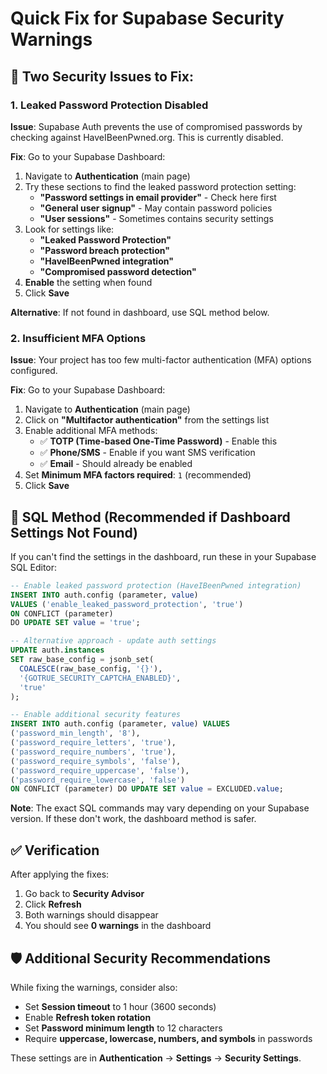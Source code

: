 # Quick Fix for Supabase Security Warnings

## 🚨 Two Security Issues to Fix:

### 1. **Leaked Password Protection Disabled**
**Issue**: Supabase Auth prevents the use of compromised passwords by checking against HaveIBeenPwned.org. This is currently disabled.

**Fix**: Go to your Supabase Dashboard:
1. Navigate to **Authentication** (main page)
2. Try these sections to find the leaked password protection setting:
   - **"Password settings in email provider"** - Check here first
   - **"General user signup"** - May contain password policies
   - **"User sessions"** - Sometimes contains security settings
3. Look for settings like:
   - **"Leaked Password Protection"**
   - **"Password breach protection"**
   - **"HaveIBeenPwned integration"**
   - **"Compromised password detection"**
4. **Enable** the setting when found
5. Click **Save**

**Alternative**: If not found in dashboard, use SQL method below.

### 2. **Insufficient MFA Options**
**Issue**: Your project has too few multi-factor authentication (MFA) options configured.

**Fix**: Go to your Supabase Dashboard:
1. Navigate to **Authentication** (main page)
2. Click on **"Multifactor authentication"** from the settings list
3. Enable additional MFA methods:
   - ✅ **TOTP (Time-based One-Time Password)** - Enable this
   - ✅ **Phone/SMS** - Enable if you want SMS verification
   - ✅ **Email** - Should already be enabled
4. Set **Minimum MFA factors required**: `1` (recommended)
5. Click **Save**

## 🔧 SQL Method (Recommended if Dashboard Settings Not Found)

If you can't find the settings in the dashboard, run these in your Supabase SQL Editor:

```sql
-- Enable leaked password protection (HaveIBeenPwned integration)
INSERT INTO auth.config (parameter, value)
VALUES ('enable_leaked_password_protection', 'true')
ON CONFLICT (parameter)
DO UPDATE SET value = 'true';

-- Alternative approach - update auth settings
UPDATE auth.instances
SET raw_base_config = jsonb_set(
  COALESCE(raw_base_config, '{}'),
  '{GOTRUE_SECURITY_CAPTCHA_ENABLED}',
  'true'
);

-- Enable additional security features
INSERT INTO auth.config (parameter, value) VALUES
('password_min_length', '8'),
('password_require_letters', 'true'),
('password_require_numbers', 'true'),
('password_require_symbols', 'false'),
('password_require_uppercase', 'false'),
('password_require_lowercase', 'false')
ON CONFLICT (parameter) DO UPDATE SET value = EXCLUDED.value;
```

**Note**: The exact SQL commands may vary depending on your Supabase version. If these don't work, the dashboard method is safer.

## ✅ Verification

After applying the fixes:
1. Go back to **Security Advisor**
2. Click **Refresh** 
3. Both warnings should disappear
4. You should see **0 warnings** in the dashboard

## 🛡️ Additional Security Recommendations

While fixing the warnings, consider also:
- Set **Session timeout** to 1 hour (3600 seconds)
- Enable **Refresh token rotation**
- Set **Password minimum length** to 12 characters
- Require **uppercase, lowercase, numbers, and symbols** in passwords

These settings are in **Authentication** → **Settings** → **Security Settings**.